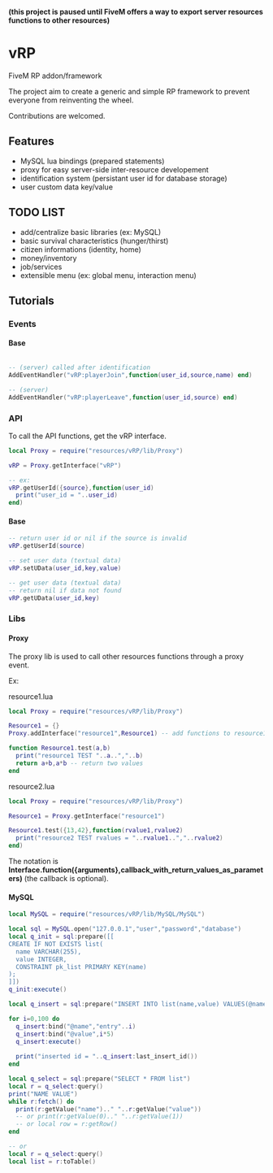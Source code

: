 **(this project is paused until FiveM offers a way to export server resources functions to other resources)**

# vRP
FiveM RP addon/framework

The project aim to create a generic and simple RP framework to prevent everyone from reinventing the wheel.

Contributions are welcomed.

## Features
* MySQL lua bindings (prepared statements)
* proxy for easy server-side inter-resource developement
* identification system (persistant user id for database storage)
* user custom data key/value

## TODO LIST
* add/centralize basic libraries (ex: MySQL)
* basic survival characteristics (hunger/thirst)
* citizen informations (identity, home)
* money/inventory
* job/services
* extensible menu (ex: global menu, interaction menu)

## Tutorials

### Events
#### Base

```lua

-- (server) called after identification 
AddEventHandler("vRP:playerJoin",function(user_id,source,name) end)

-- (server) 
AddEventHandler("vRP:playerLeave",function(user_id,source) end)
```

### API

To call the API functions, get the vRP interface.

```lua
local Proxy = require("resources/vRP/lib/Proxy")

vRP = Proxy.getInterface("vRP")

-- ex:
vRP.getUserId({source},function(user_id)
  print("user_id = "..user_id)
end)
```

#### Base

```lua
-- return user id or nil if the source is invalid
vRP.getUserId(source)

-- set user data (textual data)
vRP.setUData(user_id,key,value)

-- get user data (textual data)
-- return nil if data not found
vRP.getUData(user_id,key)
```

### Libs

#### Proxy

The proxy lib is used to call other resources functions through a proxy event.

Ex:

resource1.lua
```lua
local Proxy = require("resources/vRP/lib/Proxy")

Resource1 = {}
Proxy.addInterface("resource1",Resource1) -- add functions to resource1 interface (can be called multiple times if multiple files declare different functions for the same interface)

function Resource1.test(a,b)
  print("resource1 TEST "..a..","..b)
  return a+b,a*b -- return two values
end
```
resource2.lua
```lua
local Proxy = require("resources/vRP/lib/Proxy")

Resource1 = Proxy.getInterface("resource1")

Resource1.test({13,42},function(rvalue1,rvalue2)
  print("resource2 TEST rvalues = "..rvalue1..","..rvalue2)
end)
```

The notation is **Interface.function({arguments},callback_with_return_values_as_parameters)** (the callback is optional).

#### MySQL

```lua
local MySQL = require("resources/vRP/lib/MySQL/MySQL")

local sql = MySQL.open("127.0.0.1","user","password","database")
local q_init = sql:prepare([[
CREATE IF NOT EXISTS list(
  name VARCHAR(255),
  value INTEGER,
  CONSTRAINT pk_list PRIMARY KEY(name)
);
]])
q_init:execute()

local q_insert = sql:prepare("INSERT INTO list(name,value) VALUES(@name,@value)")

for i=0,100 do
  q_insert:bind("@name","entry"..i)
  q_insert:bind("@value",i*5)
  q_insert:execute()
  
  print("inserted id = "..q_insert:last_insert_id())
end

local q_select = sql:prepare("SELECT * FROM list")
local r = q_select:query() 
print("NAME VALUE")
while r:fetch() do
  print(r:getValue("name").." "..r:getValue("value"))
  -- or print(r:getValue(0).." "..r:getValue(1))
  -- or local row = r:getRow()
end

-- or
local r = q_select:query() 
local list = r:toTable()
```
